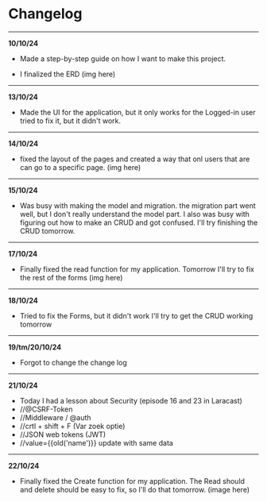 # Changelog

***
**10/10/24**

- Made a step-by-step guide on how I want to make this project.


- I finalized the ERD
  (img here)

***

**13/10/24**

- Made the UI for the application, but it only works for the Logged-in user tried to fix it, but it didn't work.

***

**14/10/24**

- fixed the layout of the pages and created a way that onl users that are can go to a specific page.
  (img here)

***

**15/10/24**

- Was busy with making the model and migration. the migration part went well, but I don't really understand the model
  part. I also was busy with figuring out how to make an CRUD and got confused. I'll try finishing the CRUD tomorrow.

***

**17/10/24**

- Finally fixed the read function for my application. Tomorrow I'll try to fix the rest of the forms
  (img here)

***

**18/10/24**

- Tried to fix the Forms, but it didn't work I'll try to get the CRUD working tomorrow

***

**19/tm/20/10/24**

- Forgot to change the change log

***

**21/10/24**

- Today I had a lesson about Security (episode 16 and 23 in Laracast)
- //@CSRF-Token
- //Middleware / @auth
- //crtl + shift + F (Var zoek optie)
- //JSON web tokens (JWT)
- //value={{old('name')}} update with same data

***
**22/10/24**

- Finally fixed the Create function for my application. The Read should and delete should be easy to fix, so I'll do
  that tomorrow.
  (image here)
